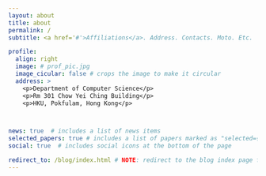 ```yaml
---
layout: about
title: about
permalink: /
subtitle: <a href='#'>Affiliations</a>. Address. Contacts. Moto. Etc.

profile:
  align: right
  image: # prof_pic.jpg
  image_cicular: false # crops the image to make it circular
  address: >
    <p>Department of Computer Science</p>
    <p>Rm 301 Chow Yei Ching Building</p>
    <p>HKU, Pokfulam, Hong Kong</p>



news: true  # includes a list of news items
selected_papers: true # includes a list of papers marked as "selected={true}"
social: true  # includes social icons at the bottom of the page

redirect_to: /blog/index.html # NOTE: redirect to the blog index page for now (will be removed later)
---
```



<!-- Write your biography here. Tell the world about yourself. Link to your favorite [subreddit](http://reddit.com). You can put a picture in, too. The code is already in, just name your picture `prof_pic.jpg` and put it in the `img/` folder.

Put your address / P.O. box / other info right below your picture. You can also disable any these elements by editing `profile` property of the YAML header of your `_pages/about.md`. Edit `_bibliography/papers.bib` and Jekyll will render your [publications page](/al-folio/publications/) automatically.

Link to your social media connections, too. This theme is set up to use [Font Awesome icons](http://fortawesome.github.io/Font-Awesome/) and [Academicons](https://jpswalsh.github.io/academicons/), like the ones below. Add your Facebook, Twitter, LinkedIn, Google Scholar, or just disable all of them. -->

